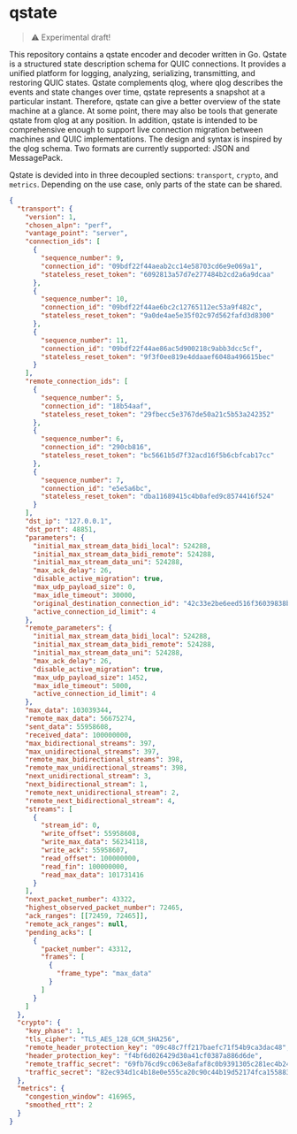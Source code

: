 # qstate

> :warning: Experimental draft!

This repository contains a qstate encoder and decoder written in Go.
Qstate is a structured state description schema for QUIC connections.
It provides a unified platform for logging, analyzing, serializing, transmitting, and restoring QUIC states.
Qstate complements qlog, where qlog describes the events and state changes over time, qstate represents a snapshot at a particular instant.
Therefore, qstate can give a better overview of the state machine at a glance.
At some point, there may also be tools that generate qstate from qlog at any position.
In addition, qstate is intended to be comprehensive enough to support live connection migration between machines and QUIC implementations.
The design and syntax is inspired by the qlog schema.
Two formats are currently supported: JSON and MessagePack.


Qstate is devided into in three decoupled sections: `transport`, `crypto`, and `metrics`.
Depending on the use case, only parts of the state can be shared.


```json
{
  "transport": {
    "version": 1,
    "chosen_alpn": "perf",
    "vantage_point": "server",
    "connection_ids": [
      {
        "sequence_number": 9,
        "connection_id": "09bdf22f44aeab2cc14e58703cd6e9e069a1",
        "stateless_reset_token": "6092813a57d7e277484b2cd2a6a9dcaa"
      },
      {
        "sequence_number": 10,
        "connection_id": "09bdf22f44ae6bc2c12765112ec53a9f482c",
        "stateless_reset_token": "9a0de4ae5e35f02c97d562fafd3d8300"
      },
      {
        "sequence_number": 11,
        "connection_id": "09bdf22f44ae86ac5d900218c9abb3dcc5cf",
        "stateless_reset_token": "9f3f0ee819e4ddaaef6048a496615bec"
      }
    ],
    "remote_connection_ids": [
      {
        "sequence_number": 5,
        "connection_id": "18b54aaf",
        "stateless_reset_token": "29fbecc5e3767de50a21c5b53a242352"
      },
      {
        "sequence_number": 6,
        "connection_id": "290cb816",
        "stateless_reset_token": "bc5661b5d7f32acd16f5b6cbfcab17cc"
      },
      {
        "sequence_number": 7,
        "connection_id": "e5e5a6bc",
        "stateless_reset_token": "dba11689415c4b0afed9c8574416f524"
      }
    ],
    "dst_ip": "127.0.0.1",
    "dst_port": 48851,
    "parameters": {
      "initial_max_stream_data_bidi_local": 524288,
      "initial_max_stream_data_bidi_remote": 524288,
      "initial_max_stream_data_uni": 524288,
      "max_ack_delay": 26,
      "disable_active_migration": true,
      "max_udp_payload_size": 0,
      "max_idle_timeout": 30000,
      "original_destination_connection_id": "42c33e2be6eed516f36039838bb5beac",
      "active_connection_id_limit": 4
    },
    "remote_parameters": {
      "initial_max_stream_data_bidi_local": 524288,
      "initial_max_stream_data_bidi_remote": 524288,
      "initial_max_stream_data_uni": 524288,
      "max_ack_delay": 26,
      "disable_active_migration": true,
      "max_udp_payload_size": 1452,
      "max_idle_timeout": 5000,
      "active_connection_id_limit": 4
    },
    "max_data": 103039344,
    "remote_max_data": 56675274,
    "sent_data": 55958608,
    "received_data": 100000000,
    "max_bidirectional_streams": 397,
    "max_unidirectional_streams": 397,
    "remote_max_bidirectional_streams": 398,
    "remote_max_unidirectional_streams": 398,
    "next_unidirectional_stream": 3,
    "next_bidirectional_stream": 1,
    "remote_next_unidirectional_stream": 2,
    "remote_next_bidirectional_stream": 4,
    "streams": [
      {
        "stream_id": 0,
        "write_offset": 55958608,
        "write_max_data": 56234118,
        "write_ack": 55958607,
        "read_offset": 100000000,
        "read_fin": 100000000,
        "read_max_data": 101731416
      }
    ],
    "next_packet_number": 43322,
    "highest_observed_packet_number": 72465,
    "ack_ranges": [[72459, 72465]],
    "remote_ack_ranges": null,
    "pending_acks": [
      {
        "packet_number": 43312,
        "frames": [
          {
            "frame_type": "max_data"
          }
        ]
      }
    ]
  },
  "crypto": {
    "key_phase": 1,
    "tls_cipher": "TLS_AES_128_GCM_SHA256",
    "remote_header_protection_key": "09c48c7ff217baefc71f54b9ca3dac48",
    "header_protection_key": "f4bf6d026429d30a41cf0387a886d6de",
    "remote_traffic_secret": "69fb76cd9cc063e8afaf8c0b9391305c281ec4b24a81c008819ac0410db155c4",
    "traffic_secret": "82ec934d1c4b18e0e555ca20c90c44b19d52174fca15588317be8e35f77d17ed"
  },
  "metrics": {
    "congestion_window": 416965,
    "smoothed_rtt": 2
  }
}
```